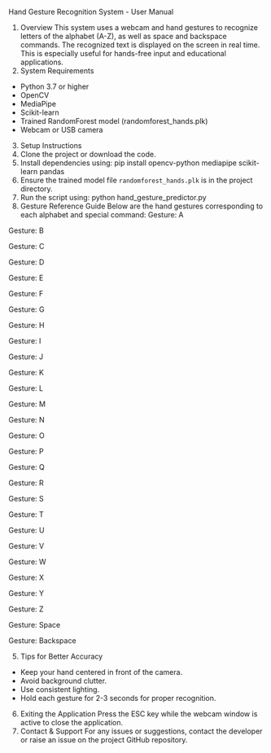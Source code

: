 Hand Gesture Recognition System - User Manual
1. Overview
This system uses a webcam and hand gestures to recognize letters of the alphabet (A-Z), as well as space and backspace commands. The recognized text is displayed on the screen in real time. This is especially useful for hands-free input and educational applications.
2. System Requirements
- Python 3.7 or higher
- OpenCV
- MediaPipe
- Scikit-learn
- Trained RandomForest model (randomforest_hands.plk)
- Webcam or USB camera
3. Setup Instructions
1. Clone the project or download the code.
2. Install dependencies using:
   pip install opencv-python mediapipe scikit-learn pandas
3. Ensure the trained model file `randomforest_hands.plk` is in the project directory.
4. Run the script using:
   python hand_gesture_predictor.py
4. Gesture Reference Guide
Below are the hand gestures corresponding to each alphabet and special command:
Gesture: A
 
Gesture: B
 
Gesture: C
 
Gesture: D
 
Gesture: E
 
Gesture: F
 
Gesture: G
 
Gesture: H
 
Gesture: I
 
Gesture: J
 
Gesture: K
 
Gesture: L
 
Gesture: M
 
Gesture: N
 
Gesture: O
 
Gesture: P
 
Gesture: Q
 
Gesture: R
 
Gesture: S
 
Gesture: T
 
Gesture: U
 
Gesture: V
 
Gesture: W
 
Gesture: X
 
Gesture: Y
 
Gesture: Z
 
Gesture: Space
 
Gesture: Backspace
 
5. Tips for Better Accuracy
- Keep your hand centered in front of the camera.
- Avoid background clutter.
- Use consistent lighting.
- Hold each gesture for 2-3 seconds for proper recognition.
6. Exiting the Application
Press the ESC key while the webcam window is active to close the application.
7. Contact & Support
For any issues or suggestions, contact the developer or raise an issue on the project GitHub repository.
